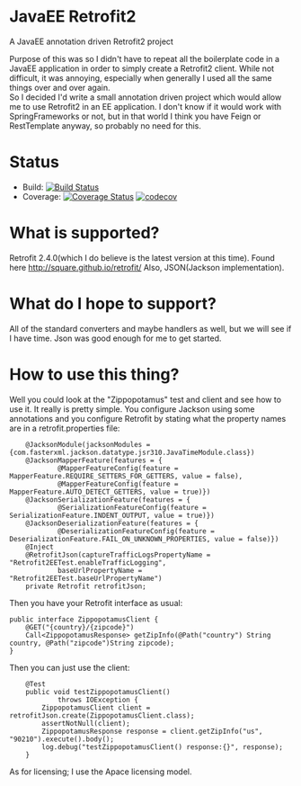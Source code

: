 # JavaEE Retrofit2
A JavaEE annotation driven Retrofit2 project

Purpose of this was so I didn't have to repeat all the boilerplate code in a JavaEE application in order to simply create a Retrofit2 client.  While not difficult, it was annoying, especially when generally I used all the same things over and over again.  
So I decided I'd write a small annotation driven project which would allow me to use Retrofit2 in an EE application.  I don't know if it would work with SpringFrameworks or not, but in that world I think you have Feign or RestTemplate anyway, so probably no need for this.

Status
======

* Build: [![Build Status](https://travis-ci.org/djr4488/retrofit2javaee.svg?branch=master)](https://travis-ci.org/djr4488/retrofit2javaee)
* Coverage: [![Coverage Status](https://coveralls.io/repos/djr4488/retrofit2javaee/badge.svg?branch=master)](https://coveralls.io/r/djr4488/retrofit2javaee?branch=master) [![codecov](https://codecov.io/gh/djr4488/retrofit2javaee/branch/master/graph/badge.svg)](https://codecov.io/gh/djr4488/retrofit2javaee)

# What is supported?
Retrofit 2.4.0(which I do believe is the latest version at this time).  Found here http://square.github.io/retrofit/
Also, JSON(Jackson implementation).  

# What do I hope to support?
All of the standard converters and maybe handlers as well, but we will see if I have time.  Json was good enough for me to get started.

# How to use this thing?
Well you could look at the "Zippopotamus" test and client and see how to use it.  It really is pretty simple.  You configure Jackson using some annotations and you configure Retrofit by stating what the property names are in a retrofit.properties file:
```
    @JacksonModule(jacksonModules = {com.fasterxml.jackson.datatype.jsr310.JavaTimeModule.class})
    @JacksonMapperFeature(features = {
            @MapperFeatureConfig(feature = MapperFeature.REQUIRE_SETTERS_FOR_GETTERS, value = false),
            @MapperFeatureConfig(feature = MapperFeature.AUTO_DETECT_GETTERS, value = true)})
    @JacksonSerializationFeature(features = {
            @SerializationFeatureConfig(feature = SerializationFeature.INDENT_OUTPUT, value = true)})
    @JacksonDeserializationFeature(features = {
            @DeserializationFeatureConfig(feature = DeserializationFeature.FAIL_ON_UNKNOWN_PROPERTIES, value = false)})
    @Inject
    @RetrofitJson(captureTrafficLogsPropertyName = "Retrofit2EETest.enableTrafficLogging",
            baseUrlPropertyName = "Retrofit2EETest.baseUrlPropertyName")
    private Retrofit retrofitJson;
```

Then you have your Retrofit interface as usual:
```
public interface ZippopotamusClient {
    @GET("{country}/{zipcode}")
    Call<ZippopotamusResponse> getZipInfo(@Path("country") String country, @Path("zipcode")String zipcode);
}
```

Then you can just use the client:
```
    @Test
    public void testZippopotamusClient()
            throws IOException {
        ZippopotamusClient client = retrofitJson.create(ZippopotamusClient.class);
        assertNotNull(client);
        ZippopotamusResponse response = client.getZipInfo("us", "90210").execute().body();
        log.debug("testZippopotamusClient() response:{}", response);
    }
```

As for licensing; I use the Apace licensing model.
